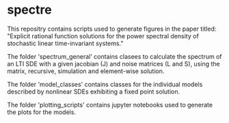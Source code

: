# spectre

This repositry contains scripts used to generate figures in the paper titled: "Explicit rational function solutions for the power spectral density of stochastic linear time-invariant systems."

The folder 'spectrum_general' contains clasees to calculate the spectrum of an LTI SDE with a given jacobian (J) and noise matrices (L and S), using the matrix, recursive, simulation and element-wise solution.

The folder 'model_classes' contains classes for the individual models described by nonlinear SDEs exhibiting a fixed point solution. 

The folder 'plotting_scripts' contains jupyter notebooks used to generate the plots for the models.


